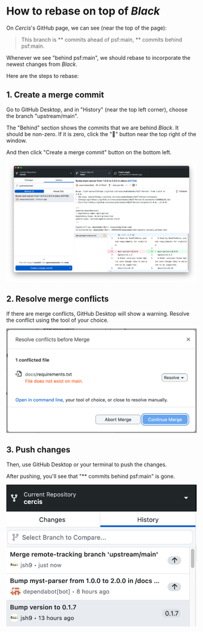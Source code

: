 # How to rebase on top of _Black_

On _Cercis_'s GitHub page, we can see (near the top of the page):

> This branch is \*\* commits ahead of psf:main, \*\* commits behind psf:main.

Whenever we see "behind psf:main", we should rebase to incorporate the newest changes
from _Black_.

Here are the steps to rebase:

## 1. Create a merge commit

Go to GitHub Desktop, and in "History" (near the top left corner), choose the branch
"upstream/main".

The "Behind" section shows the commits that we are behind _Black_. It should be
non-zero. If it is zero, click the "🔄" button near the top right of the window.

And then click "Create a merge commit" button on the bottom left.

![](./screenshots/how_to_rebase/1.png)

## 2. Resolve merge conflicts

If there are merge conflicts, GitHub Desktop will show a warning. Resolve the conflict
using the tool of your choice.

![](./screenshots/how_to_rebase/2.png)

## 3. Push changes

Then, use GitHub Desktop or your terminal to push the changes.

After pushing, you'll see that "\*\* commits behind psf:main" is gone.

![](./screenshots/how_to_rebase/3.png)
